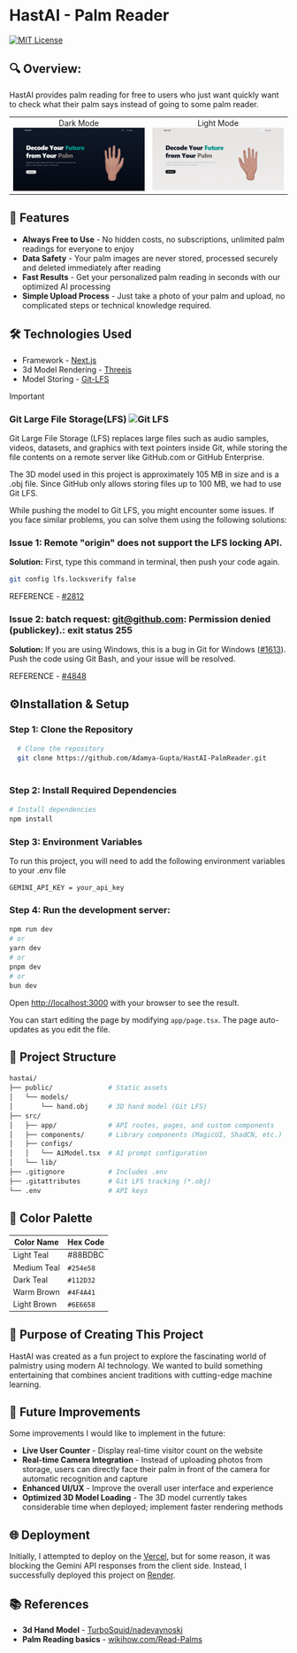 # HastAI - Palm Reader
[![MIT License](https://img.shields.io/badge/License-MIT-blue.svg)](https://choosealicense.com/licenses/mit/)

## 🔍 Overview:
HastAI provides palm reading for free to users who just want quickly want to check what their palm says instead of going to some palm reader.

<div align="center">
<table >
<tr>
<td align="center">
Dark Mode
<img src='./assets/frontdark.png'>
</td>
<td align="center">
Light Mode
<img src='./assets/frontlight.png'>
</td>
</tr>
</table>
</div>

## 📌 Features
- **Always Free to Use** - No hidden costs, no subscriptions, unlimited palm readings for everyone to enjoy
- **Data Safety** - Your palm images are never stored, processed securely and deleted immediately after reading
- **Fast Results** - Get your personalized palm reading in seconds with our optimized AI processing
- **Simple Upload Process** - Just take a photo of your palm and upload, no complicated steps or technical knowledge required.

## 🛠️ Technologies Used
- Framework - [Next.js](https://nextjs.org)
- 3d Model Rendering - [Threejs](https://threejs.org)
- Model Storing - [Git-LFS](https://git-lfs.com/)

>[!IMPORTANT]
>### Git Large File Storage(LFS) ![Git LFS](https://img.shields.io/badge/Git%20LFS-Enabled-orange?logo=git&logoColor=white)

Git Large File Storage (LFS) replaces large files such as audio samples, videos, datasets, and graphics with text pointers inside Git, while storing the file contents on a remote server like GitHub.com or GitHub Enterprise.

The 3D model used in this project is approximately 105 MB in size and is a .obj file. Since GitHub only allows storing files up to 100 MB, we had to use Git LFS.

While pushing the model to Git LFS, you might encounter some issues. If you face similar problems, you can solve them using the following solutions:

### Issue 1: Remote "origin" does not support the LFS locking API.
**Solution:** 
First, type this command in terminal, then push your code again.
```bash
git config lfs.locksverify false
```
REFERENCE - [#2812](https://github.com/desktop/desktop/issues/2812#issuecomment-332239726)

### Issue 2: batch request: git@github.com: Permission denied (publickey).: exit status 255
**Solution:**
If you are using Windows, this is a bug in Git for Windows ([#1613](https://github.com/git-for-windows/git/issues/1613)). Push the code using Git Bash, and your issue will be resolved.

REFERENCE - [#4848](https://github.com/git-lfs/git-lfs/discussions/4848)


## ⚙️Installation & Setup

### Step 1: Clone the Repository

```bash
  # Clone the repository
  git clone https://github.com/Adamya-Gupta/HastAI-PalmReader.git
  
```

### Step 2: Install Required Dependencies

```bash
# Install dependencies
npm install
```

### Step 3: Environment Variables
To run this project, you will need to add the following environment variables to your .env file

```
GEMINI_API_KEY = your_api_key
```
### Step 4: Run the development server:

```bash
npm run dev
# or
yarn dev
# or
pnpm dev
# or
bun dev
```

Open [http://localhost:3000](http://localhost:3000) with your browser to see the result.

You can start editing the page by modifying `app/page.tsx`. The page auto-updates as you edit the file.

## 📁 Project Structure

```bash
hastai/
├── public/              # Static assets
│   └── models/
│       └── hand.obj     # 3D hand model (Git LFS)
├── src/
│   ├── app/             # API routes, pages, and custom components
│   ├── components/      # Library components (MagicUI, ShadCN, etc.)
│   ├── configs/
│   │   └── AiModel.tsx  # AI prompt configuration
│   └── lib/             
├── .gitignore           # Includes .env
├── .gitattributes       # Git LFS tracking (*.obj)
└── .env                 # API keys
```

## 🎨 Color Palette

| Color Name        | Hex Code  | 
| ----------------- | --------  | 
| Light Teal        | #88BDBC | 
| Medium Teal       | `#254e58` | 
| Dark Teal         | `#112D32` | 
| Warm Brown        | `#4F4A41` | 
| Light Brown       | `#6E6658` | 

## 🎯 Purpose of Creating This Project

HastAI was created as a fun project to explore the fascinating world of palmistry using modern AI technology. We wanted to build something entertaining that combines ancient traditions with cutting-edge machine learning.

## 🚀 Future Improvements

Some improvements I would like to implement in the future:
- **Live User Counter** - Display real-time visitor count on the website
- **Real-time Camera Integration** - Instead of uploading photos from storage, users can directly face their palm in front of the camera for automatic recognition and capture
- **Enhanced UI/UX** - Improve the overall user interface and experience
- **Optimized 3D Model Loading** - The 3D model currently takes considerable time when deployed; implement faster rendering methods


## 🌐 Deployment

Initially, I attempted to deploy on the [Vercel](https://vercel.com/new?utm_medium=default-template&filter=next.js&utm_source=create-next-app&utm_campaign=create-next-app-readme), but for some reason, it was blocking the Gemini API responses from the client side. Instead, I successfully deployed this project on [Render](https://render.com/).

## 📚 References
- **3d Hand Model** - [TurboSquid/nadevaynoski](https://www.turbosquid.com/3d-models/realistic-human-hand-1877742)
- **Palm Reading basics** - [wikihow.com/Read-Palms](https://www.wikihow.com/Read-Palms)
